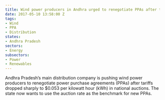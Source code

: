 ```yaml
---
title: Wind power producers in Andhra urged to renegotiate PPAs after tariff drop
date: 2017-05-10 13:58:00 Z
tags:
- Wind
- PPA
- Distribution
states:
- Andhra Pradesh
sectors:
- Energy
subsectors:
- Power
- Renewables
---
```


Andhra Pradesh’s main distribution company is pushing wind power producers to renegotiate power purchase agreements (PPAs) after tariffs dropped sharply to $0.053 per kilowatt hour (kWh) in national auctions. The state now wants to use the auction rate as the benchmark for new PPAs.
